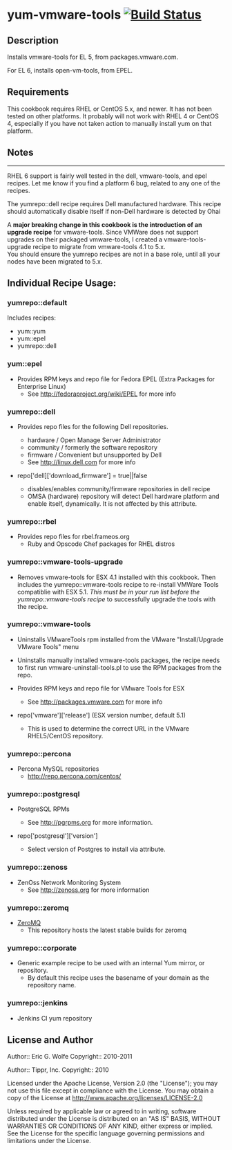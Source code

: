 # yum-vmware-tools [![Build Status](https://secure.travis-ci.org/atomic-penguin/cookbook-yum-vmware-tools.png?branch=master)](http://travis-ci.org/atomic-penguin/cookbook-yum-vmware-tools)

## Description

Installs vmware-tools for EL 5, from packages.vmware.com.

For EL 6, installs open-vm-tools, from EPEL.

## Requirements

This cookbook requires RHEL or CentOS 5.x, and newer.
It has not been tested on other platforms.  It probably will
not work with RHEL 4 or CentOS 4, especially if you have not
taken action to manually install yum on that platform.

## Notes
-----

RHEL 6 support is fairly well tested in the dell, vmware-tools, and
epel recipes.  Let me know if you find a platform 6 bug, related to
any one of the recipes.

The yumrepo::dell recipe requires Dell manufactured hardware.  This
recipe should automatically disable itself if non-Dell hardware is
detected by Ohai

A **major breaking change in this cookbook is the introduction of an
upgrade recipe** for vmware-tools.  Since VMWare does not support
upgrades on their packaged vmware-tools, I created a
vmware-tools-upgrade recipe to migrate from vmware-tools 4.1 to 5.x.  
You should ensure the yumrepo recipes are not in a base role, until
all your nodes have been migrated to 5.x.

## Individual Recipe Usage:

### yumrepo::default

Includes recipes:

* yum::yum
* yum::epel
* yumrepo::dell

### yum::epel

- Provides RPM keys and repo file for
   Fedora EPEL (Extra Packages for Enterprise Linux)
  * See http://fedoraproject.org/wiki/EPEL for more info

### yumrepo::dell

- Provides repo files for the following Dell repositories.
  - hardware / Open Manage Server Administrator
  - community / formerly the software repository
  - firmware / Convenient but unsupported by Dell
  * See http://linux.dell.com for more info

- repo['dell]['download_firmware'] = true||false
  * disables/enables community/firmware repositories in dell recipe
  * OMSA (hardware) repository will detect Dell hardware platform and
    enable itself, dynamically. It is not affected by this attribute.

### yumrepo::rbel

- Provides repo files for rbel.frameos.org
  * Ruby and Opscode Chef packages for RHEL distros 

### yumrepo::vmware-tools-upgrade

- Removes vmware-tools for ESX 4.1 installed with this cookbook.
  Then includes the yumrepo::vmware-tools recipe to re-install
  VMWare Tools compatiblie with ESX 5.1.  *This must be in
  your run list before the yumrepo::vmware-tools recipe* to
  successfully upgrade the tools with the recipe.

### yumrepo::vmware-tools

- Uninstalls VMwareTools rpm installed from the
   VMware "Install/Upgrade VMware Tools" menu
- Uninstalls manually installed vmware-tools
   packages, the recipe needs to first run
   vmware-uninstall-tools.pl to use the RPM packages
   from the repo.
- Provides RPM keys and repo file for
   VMware Tools for ESX
  * See http://packages.vmware.com for more info

- repo['vmware']['release'] (ESX version number, default 5.1)
  * This is used to determine the correct URL in the
    VMware RHEL5/CentOS repository.

### yumrepo::percona

- Percona MySQL repositories
  * http://repo.percona.com/centos/

### yumrepo::postgresql

- PostgreSQL RPMs
  * See http://pgrpms.org for more information.

- repo['postgresql']['version']
  * Select version of Postgres to install via attribute.

### yumrepo::zenoss

- ZenOss Network Monitoring System
  * See http://zenoss.org for more information

### yumrepo::zeromq

- [ZeroMQ](http://www.zeromq.org/distro:centos)
  * This repository hosts the latest stable builds for zeromq

### yumrepo::corporate

- Generic example recipe to be used with an internal Yum mirror, or
  repository.
  * By default this recipe uses the basename of your domain as the
    repository name.

### yumrepo::jenkins

- Jenkins CI yum repository

## License and Author

Author:: Eric G. Wolfe
Copyright:: 2010-2011

Author:: Tippr, Inc.
Copyright:: 2010

Licensed under the Apache License, Version 2.0 (the "License");
you may not use this file except in compliance with the License.
You may obtain a copy of the License at
    http://www.apache.org/licenses/LICENSE-2.0

Unless required by applicable law or agreed to in writing, software
distributed under the License is distributed on an "AS IS" BASIS,
WITHOUT WARRANTIES OR CONDITIONS OF ANY KIND, either express or implied.
See the License for the specific language governing permissions and
limitations under the License.
